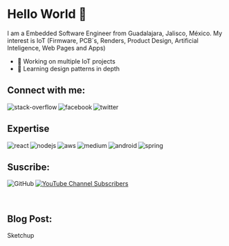 # Hello World 👋
I am a Embedded Software Engineer from Guadalajara, Jalisco, México. My interest is IoT (Firmware, PCB´s, Renders, Product Design, Artificial Inteligence, Web Pages and Apps)
- 🔭 Working on multiple IoT projects
- 🌱 Learning design patterns in depth

## Connect with me: 

[<img align="left" alt="stack-overflow" src="https://img.shields.io/badge/stack%20overflow-FE7A16?logo=stack-overflow&logoColor=white&style=for-the-badge" />](https://es.stackoverflow.com/users/236368/horacio-gonz%c3%a1lez-rivas)

[<img align="left" alt="facebook" src="https://img.shields.io/badge/facebook-%231877F2.svg?&style=for-the-badge&logo=facebook&logoColor=white" />](https://www.facebook.com/yeors/)

[<img align="left" alt="twitter" src="https://img.shields.io/badge/twitter-%231DA1F2.svg?&style=for-the-badge&logo=twitter&logoColor=white" />](https://twitter.com/JorgeHoracioG10)

<br>

## Expertise
<img align="left" alt="react" src="https://img.shields.io/badge/react%20-%2320232a.svg?&style=for-the-badge&logo=react&logoColor=%2361DAFB" />
<img align="left" alt="nodejs" src="https://img.shields.io/badge/node.js%20-%2343853D.svg?&style=for-the-badge&logo=node.js&logoColor=white" />
<img align="left" alt="aws" src="https://img.shields.io/badge/Amazon%20AWS-%23232F3E?logo=amazon-aws&logoColor=white&style=for-the-badge" />
<img align="left" alt="medium" src="https://img.shields.io/badge/postgres-%23316192.svg?&style=for-the-badge&logo=postgresql&logoColor=white" />
<img align="left" alt="android" src="https://img.shields.io/badge/Android-3DDC84?logo=android&logoColor=white&style=for-the-badge" />
<img align="left" alt="spring" src="https://img.shields.io/badge/spring%20-%236DB33F.svg?&style=for-the-badge&logo=spring&logoColor=white" />

<br>

## Suscribe:

[<img align="left" alt="GitHub" src="https://img.shields.io/github/followers/yeors?style=social" />](https://github.com/yeors)

[<img alt="YouTube Channel Subscribers" src="https://img.shields.io/youtube/channel/subscribers/UCwRBvWQq92awxH1XxM6BXEg?style=social"/>](https://www.youtube.com/channel/UCwRBvWQq92awxH1XxM6BXEg)

<br>

## Blog Post:

Sketchup

